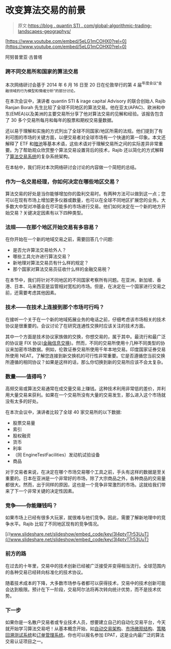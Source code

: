 # 改变算法交易的前景

> 原文:[https://blog . quantin STI . com/global-algorithmic-trading-landscapes-geographys/](https://blog.quantinsti.com/global-algorithmic-trading-landscapes-geographies/)

[https://www.youtube.com/embed/5eLG1mCOHX0?rel=0](https://www.youtube.com/embed/5eLG1mCOHX0?rel=0)

阿努普里亚·古普塔

### 跨不同交易所和国家的算法交易

本次网络研讨会基于 2014 年 6 月 16 日至 20 日在伦敦举行的第 4 届<sup>年度会议“金融领域的行为模型和情绪分析”的部分讨论。</sup>

在本次会议中，演讲者 quantin STI & irage capital Advisory 的联合创始人 Rajib Ranjan Borah 先生比较了全球不同地区的算法交易。他在亚太(APAC)、欧洲和中东(EMEA)以及美洲的主要交易所分享了他对算法交易的见解和经验。该报告包含了 30 多个交易所每月和每年的股票和期权交易量数据。

还以易于理解和实施的方式列出了全球不同国家/地区所需的法规。他们提到了有利可图的市场的关键方面，以便交易者对全球市场有一个快速的第一印象。本文还解释了 ETF 和[暗池](https://blog.quantinsti.com/dark-pools/)等基本术语，这些术语对于理解交易所之间的实际差异非常重要。为了帮助观众欣赏整个算法交易设置背后的技术，Rajib 还以简化的方式解释了[算法交易系统](https://blog.quantinsti.com/algorithmic-trading-system/)的复杂系统架构。

在本帖中，我们将对本次网络研讨会讨论的内容做一个简短的总结。

### 作为一名交易经理，你如何决定在哪些地区交易？

算法交易的好处是当你能够增加你的盈利交易时。有两种方法可以做到这一点；您可以在现有市场上增加更多仪器或数量，也可以在全球不同地区扩展您的业务。大多数大中型对冲基金在尽可能多的市场进行交易。他们如何决定在一个新的地方开始交易？关键决定因素有以下四种类型。

### 法规——在那个地区开始交易有多容易？

在你开始在一个新的地域交易之前，需要回答几个问题:

*   是否允许算法交易给外人？
*   哪些工具允许进行算法交易？
*   新地理对算法交易员有什么样的规定？
*   那个国家对算法交易员征收什么样的金融交易税？

在本节中，我们将针对不同地区的不同国家考察所有问题。在亚洲，新加坡、香港、日本、马来西亚是监管相对宽松的市场。但是，在决定在一个国家进行交易之前，还需要考虑其他因素。

### 技术——在技术上连接到那个市场可行吗？

在接听一个关于在一个新的地域拓展业务的电话之前，仔细考虑该市场相关的技术协议是很重要的。会议讨论了在研究连通性交换时应该关注的技术方面。

其中一个方面是技术协议家族做的交换，你想交易的，属于其中。最流行和最广泛的协议是 FIX 协议([金融信息交换](https://blog.quantinsti.com/guest-speaker-at-fix-conference-india/))。然而，不同的交易所使用十几种不同类型的协议来加密市场数据。例如，伦敦证券交易所使用千年本地交易。印度国家证券交易所使用 NEAT。了解您连接到新交换机的可行性非常重要。它是否遵循您当前交换所遵循的相同协议？如果是这样的话，那么你切换到新的交易所应该不会太复杂。

### 数量——值得吗？

高频交易或算法交易通常在成交量交易上赚钱。这种技术利用非常低的差价，并利用大量交易来获利。如果在一个交易所没有大量的交易发生，那么进入这个市场就没有太多的好处。

在本次会议中，演讲者比较了全球 40 家交易所的以下数据:

*   股票交易量
*   索引
*   股权融资
*   货币
*   利率
*   （同 EngineTestFacilities）发动机试验设备
*   商品

对于交易者来说，在决定在哪个市场交易哪个工具之前，手头有这样的数据是至关重要的。日本在亚洲是一个非常好的市场，除了大宗商品之外，各种商品的交易量都很大。然而，出于同样的原因，这也是一个竞争非常激烈的市场。这就给我们带来了下一个非常关键的决定性因素。

### 竞争——你能赚钱吗？

如果市场上已经有很多大玩家，就很难与他们竞争。因此，需要了解新地理中的竞争水平。Rajib 比较了不同地区现有的竞争情况。

[//www.slideshare.net/slideshow/embed_code/key/3l4ptvT7r53UuT](//www.slideshare.net/slideshow/embed_code/key/3l4ptvT7r53UuT)

### 前方的路

在过去的十年里，交易中的技术创新已经被广泛接受并变得相当流行。全球范围内的各种交易已经转向标准化的技术协议。

随着技术成本的下降，大多数市场参与者都可以获得技术，交易中的技术创新可能会达到极限。预计在下一阶段，交易阿尔法将再次转向统计优势，而不是技术优势。

### **下一步**

如果你是一名散户交易者或专业技术人员，想要建立自己的自动化交易平台，今天就开始学习算法交易吧！从基本概念开始，如[自动交易架构](https://blog.quantinsti.com/algorithmic-trading-system-architecture/)、[市场微观结构](https://blog.quantinsti.com/market-microstructure/)、[策略回溯测试系统](https://blog.quantinsti.com/backtesting/)和[订单管理系统](https://blog.quantinsti.com/automated-trading-order-management-system/)。你也可以报名参加 EPAT，这是业内最广泛的算法交易认证项目之一。